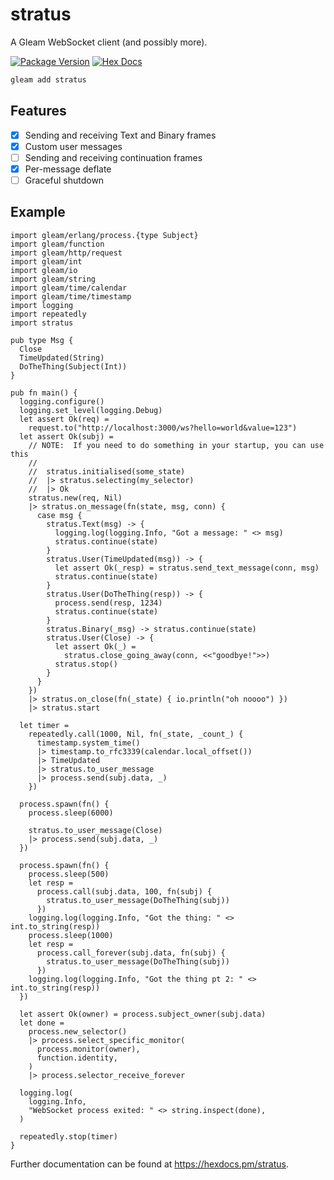 # stratus

A Gleam WebSocket client (and possibly more).

[![Package Version](https://img.shields.io/hexpm/v/stratus)](https://hex.pm/packages/stratus)
[![Hex Docs](https://img.shields.io/badge/hex-docs-ffaff3)](https://hexdocs.pm/stratus/)

```sh
gleam add stratus
```

## Features
- [x] Sending and receiving Text and Binary frames
- [x] Custom user messages
- [ ] Sending and receiving continuation frames
- [x] Per-message deflate
- [ ] Graceful shutdown

## Example

```gleam
import gleam/erlang/process.{type Subject}
import gleam/function
import gleam/http/request
import gleam/int
import gleam/io
import gleam/string
import gleam/time/calendar
import gleam/time/timestamp
import logging
import repeatedly
import stratus

pub type Msg {
  Close
  TimeUpdated(String)
  DoTheThing(Subject(Int))
}

pub fn main() {
  logging.configure()
  logging.set_level(logging.Debug)
  let assert Ok(req) =
    request.to("http://localhost:3000/ws?hello=world&value=123")
  let assert Ok(subj) =
    // NOTE:  If you need to do something in your startup, you can use this
    //
    //  stratus.initialised(some_state)
    //  |> stratus.selecting(my_selector)
    //  |> Ok
    stratus.new(req, Nil)
    |> stratus.on_message(fn(state, msg, conn) {
      case msg {
        stratus.Text(msg) -> {
          logging.log(logging.Info, "Got a message: " <> msg)
          stratus.continue(state)
        }
        stratus.User(TimeUpdated(msg)) -> {
          let assert Ok(_resp) = stratus.send_text_message(conn, msg)
          stratus.continue(state)
        }
        stratus.User(DoTheThing(resp)) -> {
          process.send(resp, 1234)
          stratus.continue(state)
        }
        stratus.Binary(_msg) -> stratus.continue(state)
        stratus.User(Close) -> {
          let assert Ok(_) =
            stratus.close_going_away(conn, <<"goodbye!">>)
          stratus.stop()
        }
      }
    })
    |> stratus.on_close(fn(_state) { io.println("oh noooo") })
    |> stratus.start

  let timer =
    repeatedly.call(1000, Nil, fn(_state, _count_) {
      timestamp.system_time()
      |> timestamp.to_rfc3339(calendar.local_offset())
      |> TimeUpdated
      |> stratus.to_user_message
      |> process.send(subj.data, _)
    })

  process.spawn(fn() {
    process.sleep(6000)

    stratus.to_user_message(Close)
    |> process.send(subj.data, _)
  })

  process.spawn(fn() {
    process.sleep(500)
    let resp =
      process.call(subj.data, 100, fn(subj) {
        stratus.to_user_message(DoTheThing(subj))
      })
    logging.log(logging.Info, "Got the thing: " <> int.to_string(resp))
    process.sleep(1000)
    let resp =
      process.call_forever(subj.data, fn(subj) {
        stratus.to_user_message(DoTheThing(subj))
      })
    logging.log(logging.Info, "Got the thing pt 2: " <> int.to_string(resp))
  })

  let assert Ok(owner) = process.subject_owner(subj.data)
  let done =
    process.new_selector()
    |> process.select_specific_monitor(
      process.monitor(owner),
      function.identity,
    )
    |> process.selector_receive_forever

  logging.log(
    logging.Info,
    "WebSocket process exited: " <> string.inspect(done),
  )

  repeatedly.stop(timer)
}
```

Further documentation can be found at <https://hexdocs.pm/stratus>.
